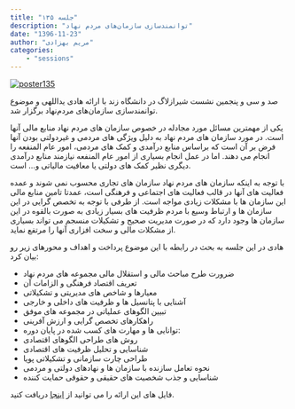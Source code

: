 ```yaml
---
title: "جلسه ۱۳۵"
description: "توانمندسازی سازمان‌های مردم نهاد"
date: "1396-11-23"
author: "مریم بهزادی"
categories:
    - "sessions"
---
```

[![poster135](../../img/posters/poster135.jpg)](../../img/poster135.jpg)

صد و سی و پنجمین نشست شیرازلاگ در دانشگاه زند با ارائه هادی یداللهی و موضوع توانمندسازی سازمان‌های مردم‌نهاد برگزار شد.

یکی از مهمترین مسائل مورد مجادله در خصوص سازمان های مردم نهاد منابع مالی آنها است. در مورد سازمان های مردم نهاد به دلیل ویژگی های مردمی و غیردولتی بودن آنها فرض بر آن است که براساس منابع درآمدی و کمک های مردمی، امور عام المنفعه را انجام می دهند. اما در عمل انجام بسیاری از امور عام المنفعه نیازمند منابع درآمدی دیگری نظیر کمک های دولتی یا معافیت مالیاتی و... است.

با توجه به اینکه سازمان های مردم نهاد سازمان های تجاری محسوب نمی شوند و عمده فعالیت های آنها در قالب فعالیت های اجتماعی و فرهنگی است، عمدتا تامین منابع مالی این سازمان ها با مشکلات زیادی مواجه است. از طرفی با توجه به تخصص گرایی در این سازمان ها و ارتباط وسیع با مردم ظرفیت های بسیار زیادی به صورت بالقوه در این سازمان ها وجود دارد که در صورت مدیریت صحیح و تشکیلات منسجم می تواند بسیاری از مشکلات مالی و سخت افزاری آنها را مرتفع نماید.

هادی در این جلسه به بحث در رابطه با این موضوع پرداخت و اهداف و محورهای زیر رو بیان کرد:

* ضرورت طرح مباحث مالی و استقلال مالی مجموعه های مردم نهاد
* تعریف اقتصاد فرهنگی و الزامات آن
* معیارها و شاخص های مدیریتی و تشکیلاتی
* آشنایی با پتانسیل ها و ظرفیت های داخلی و خارجی
* تبیین الگوهای عملیاتی در مجموعه های موفق
* راهکارهای تخصص گرایی و ارزش آفرینی
* توانایی ها و مهارت های کسب شده در پایان دوره:
* روش های طراحی الگوهای اقتصادی
* شناسایی و تحلیل ظرفیت های اقتصادی
* طراحی چارت سازمانی و تشکیلاتی پویا
* نحوه تعامل سازنده با سازمان ها و نهادهای دولتی و مردمی
* شناسایی و جذب شخصیت های حقیقی و حقوقی حمایت کننده


فایل های این ارائه را می توانید از [اینجا](https://gitlab.com/shirazlug/resources/tree/master/presentations/session_135)
دریافت کنید.
